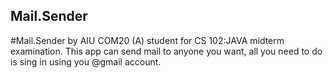 ## Mail.Sender
#Mail.Sender by AIU COM20 (A) student for CS 102:JAVA midterm examination. 
This app can send mail to anyone you want, all you need to do is sing in using you @gmail account.
